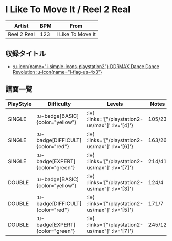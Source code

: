 # I Like To Move It / Reel 2 Real

|Artist|BPM|From|
|------|---|----|
|Reel 2 Real|123|I Like To Move It|

## 収録タイトル

- [ :u-icon{name="i-simple-icons-playstation2"} DDRMAX Dance Dance Revolution :u-icon{name="i-flag-us-4x3"} ](/playstation2-us/max)

## 譜面一覧

|PlayStyle|Difficulty|Levels|Notes|Movie|
|---------|----------|------|-----|-----|
|SINGLE| :u-badge[BASIC]{color="yellow"} | :lv{ :links='["/playstation2-us/max"]' :lv='[4]'} |105/23||
|SINGLE| :u-badge[DIFFICULT]{color="red"} | :lv{ :links='["/playstation2-us/max"]' :lv='[6]'} |163/26||
|SINGLE| :u-badge[EXPERT]{color="green"} | :lv{ :links='["/playstation2-us/max"]' :lv='[7]'} |214/41||
|DOUBLE| :u-badge[BASIC]{color="yellow"} | :lv{ :links='["/playstation2-us/max"]' :lv='[3]'} |124/4||
|DOUBLE| :u-badge[DIFFICULT]{color="red"} | :lv{ :links='["/playstation2-us/max"]' :lv='[5]'} |171/7||
|DOUBLE| :u-badge[EXPERT]{color="green"} | :lv{ :links='["/playstation2-us/max"]' :lv='[7]'} |245/12||
